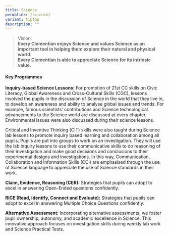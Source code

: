 ```yaml
---
title: Science
permalink: /science/
variant: tiptap
description: ""
---
```

<blockquote>
<p>Vision:
<br><strong>Every Clementian enjoys Science and values Science as an important tool in helping them explore their natural and physical world.</strong>
<br><strong>Every Clementian is able to appreciate Science for its intrinsic value.</strong>
</p>
</blockquote>
<h4><strong>Key Programmes</strong></h4>
<p><strong>Inquiry-based Science Lessons:</strong> For promotion of 21st CC
skills on Civic Literacy, Global Awareness and Cross-Cultural Skills (CGC),
lessons involved the pupils in the discussion of Science in the world that
they live in, to develop an awareness and ability to analyse global issues
and trends. For example, famous scientists’ contributions and Science technological
advancements to the Science world are discussed at every chapter. Environmental
issues were also discussed during their science lessons.</p>
<p>Critical and Inventive Thinking (CIT) skills were also taught during Science
lab lessons to promote inquiry based learning and collaboration among all
pupils. Pupils are put into groups to work on an investigation. They will
use the lab inquiry lessons to use their communicative skills to do reasoning
of their investigation and make good decisions and conclusions to their
experimental designs and investigations. In this way, Communication, Collaboration
and Information Skills (CCI) are emphasised through the use of Science
language to appreciate the use of Science standards in their work.</p>
<p><strong>Claim, Evidence, Reasoning (CER):</strong> Strategies that pupils
can adopt to excel in answering Open-Ended questions confidently.</p>
<p><strong>RICE (Read, Identify, Connect and Evaluate):</strong> Strategies
that pupils can adopt to excel in answering Multiple Choice Questions confidently.</p>
<p><strong>Alternative Assessment:</strong> Incorporating alternative assessments,
we foster pupil ownership, autonomy, and academic excellence in Science.
This innovative approach focuses on investigation skills during weekly
lab work and Science Practical Tests.</p>
<p></p>
<p></p>